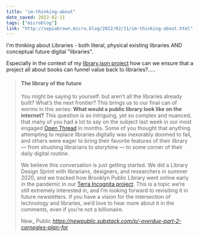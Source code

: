 ```yaml
---
title: "im-thinking-about"
date_saved: 2022-02-11
tags: ["microblog"]
link: "http://sepiabrown.micro.blog/2022/02/11/im-thinking-about.html"
---
```

I'm thinking about Libraries - both literal, physical existing libraries AND conceptual future digital "libraries".

Especially in the context of my [library.json project](https://sepiabrown.github.io/2020/04/15/library-json/) how can we ensure that a project all about books can funnel value back to libraries?.....

<blockquote class="quoteback" darkmode="" data-title="%F0%9F%93%97%20Overdue%2C%20Part%202%3A%20Carnegie%E2%80%99s%20plan%20for%20scale" data-author="New_ Public" cite="https://newpublic.substack.com/p/-overdue-part-2-carnegies-plan-for">
<h4><strong>The library of the future</strong></h4><p>You might be saying to yourself: but aren’t all the libraries already built? What’s the next frontier? This brings us to our final can of worms in this series: <strong>What would a public library look like on the internet?</strong> This question is so intriguing, yet so complex and nuanced, that many of you had a lot to say on the subject last week in our most engaged <a href="https://newpublic.substack.com/p/tuesday-open-thread-libraries/comments" rel="noopener" target="_blank">Open Thread</a> in months. Some of you thought that anything attempting to replace libraries digitally was inexorably doomed to fail, and others were eager to bring their favorite features of their library — from shushing librarians to storytime — to some corner of their daily digital routine.&nbsp;</p><p>We believe this conversation is just getting started. We did a Library Design Sprint with librarians, designers, and researchers in summer 2020, and we tracked how Brooklyn Public Library went online early in the pandemic in our <a href="https://newpublic.org/study/1465/terra-incognita-nyc" rel="noopener" target="_blank">Terra Incognita project</a>. This is a topic we’re still extremely interested in, and I’m looking forward to revisiting it in future newsletters. If you have a vision for the intersection of technology and libraries, we’d love to hear more about it in the comments, even if you’re not a billionaire.&nbsp;</p>
<footer>New_ Public <cite><a href="https://newpublic.substack.com/p/-overdue-part-2-carnegies-plan-for">https://newpublic.substack.com/p/-overdue-part-2-carnegies-plan-for</a></cite></footer>
</blockquote>
<script note="" src="https://cdn.jsdelivr.net/gh/Blogger-Peer-Review/quotebacks@1/quoteback.js"></script>
